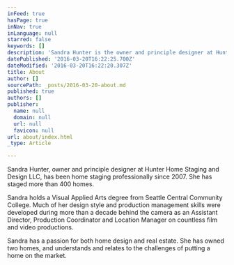 ```yaml
---
inFeed: true
hasPage: true
inNav: true
inLanguage: null
starred: false
keywords: []
description: 'Sandra Hunter is the owner and principle designer at Hunter Home Staging and Design LLC, has been home staging professionally since 2007. She has staged more than 400 homes.'
datePublished: '2016-03-20T16:22:25.700Z'
dateModified: '2016-03-20T16:22:20.307Z'
title: About
author: []
sourcePath: _posts/2016-03-20-about.md
published: true
authors: []
publisher:
  name: null
  domain: null
  url: null
  favicon: null
url: about/index.html
_type: Article

---
```

Sandra Hunter, owner and principle designer at Hunter Home Staging and Design LLC, has been home staging professionally since 2007\. She has staged more than 400 homes.

Sandra holds a Visual Applied Arts degree from Seattle Central Community College. Much of her design style and production management skills were developed during more than a decade behind the camera as an Assistant Director, Production Coordinator and Location Manager on countless film and video productions.

Sandra has a passion for both home design and real estate. She has owned two homes, and understands and relates to the challenges of putting a home on the market.